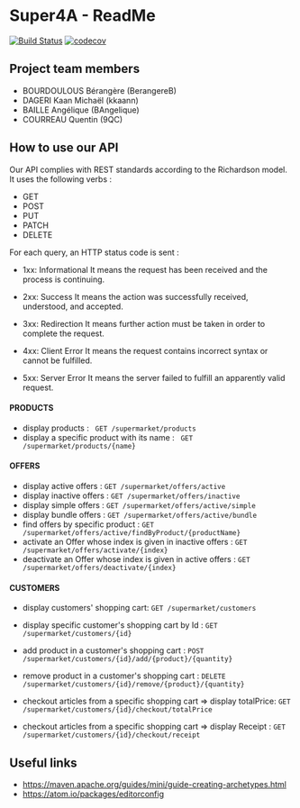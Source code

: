 # Super4A - ReadMe 

[![Build Status](https://travis-ci.org/BerangereB/super4A.svg?branch=master)](https://travis-ci.org/BerangereB/super4A) [![codecov](https://codecov.io/gh/BerangereB/super4A/branch/master/graph/badge.svg)](https://codecov.io/gh/BerangereB/super4A)


## Project team members

- BOURDOULOUS Bérangère (BerangereB)
- DAGERI Kaan Michaël (kkaann)
- BAILLE Angélique (BAngelique)
- COURREAU Quentin (9QC)

## How to use our API

Our API complies with REST standards according to the Richardson model. It uses the following
verbs :
- GET
- POST
- PUT
- PATCH
- DELETE

For each query, an HTTP status code is sent : 

- 1xx: Informational
It means the request has been received and the process is continuing.

- 2xx: Success
It means the action was successfully received, understood, and accepted.

- 3xx: Redirection
It means further action must be taken in order to complete the request.

- 4xx: Client Error
It means the request contains incorrect syntax or cannot be fulfilled.

- 5xx: Server Error
It means the server failed to fulfill an apparently valid request.

#### PRODUCTS 
- display products : ``` GET /supermarket/products```
- display a specific product with its name : ``` GET /supermarket/products/{name}```

#### OFFERS
- display active offers : ```GET /supermarket/offers/active```
- display inactive offers : ```GET /supermarket/offers/inactive```
- display simple offers : ```GET /supermarket/offers/active/simple```
- display bundle offers : ```GET /supermarket/offers/active/bundle```
- find offers by specific product : ```GET /supermarket/offers/active/findByProduct/{productName}```
- activate an Offer whose index is given in inactive offers : ```GET /supermarket/offers/activate/{index}```
- deactivate an Offer whose index is given in active offers : ```GET /supermarket/offers/deactivate/{index}```


#### CUSTOMERS
- display customers' shopping cart: ```GET /supermarket/customers```
- display specific customer's shopping cart by Id : ```GET /supermarket/customers/{id}```
- add product in a customer's shopping cart : ```POST /supermarket/customers/{id}/add/{product}/{quantity}```
- remove product in a customer's shopping cart : ```DELETE /supermarket/customers/{id}/remove/{product}/{quantity}```

- checkout articles from a specific shopping cart => display totalPrice: ```GET /supermarket/customers/{id}/checkout/totalPrice```
- checkout articles from a specific shopping cart => display Receipt : ```GET /supermarket/customers/{id}/checkout/receipt```


## Useful links

- https://maven.apache.org/guides/mini/guide-creating-archetypes.html
- https://atom.io/packages/editorconfig

